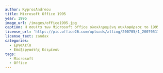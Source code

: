 ```yaml
---
author: KyprosAndreou
title: Microsoft Office 1995
year: 1995
image_url: /images/office1995.jpg
caption: Η σουϊτα των Microsoft office ολοκληρωμένη κυκλοφόρισε το 1995. Περιείχε την Microsoft word,excel, powerpoint. H σουίτα αναβαθμίστηκε απο τα 16bit στα 32. Κυκλοφόρισαν επίσης σε διάφορες εκδόσεις όπως standard & professional.
license_url: 'https://pic.office26.com/uploads/allimg/200705/1_200705111539_1.png'
license_text: zandax
categories:
  - Εργαλεία
  - Επεξεργαστής Κειμένου
tags:
  - Microsoft
  - Office
---
```

